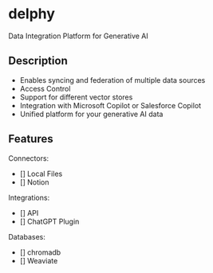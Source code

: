 # delphy
Data Integration Platform for Generative AI

## Description
- Enables syncing and federation of multiple data sources
- Access Control
- Support for different vector stores
- Integration with Microsoft Copilot or Salesforce Copilot
- Unified platform for your generative AI data

## Features
Connectors:
- [] Local Files
- [] Notion

Integrations:
- [] API
- [] ChatGPT Plugin

Databases:
- [] chromadb
- [] Weaviate